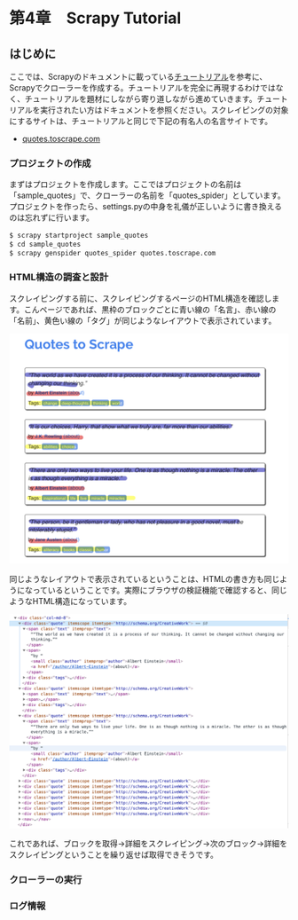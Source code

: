 # 第4章　Scrapy Tutorial

## はじめに

ここでは、Scrapyのドキュメントに載っている[チュートリアル](https://docs.scrapy.org/en/latest/intro/tutorial.html)を参考に、Scrapyでクローラーを作成する。チュートリアルを完全に再現するわけではなく、チュートリアルを題材にしながら寄り道しながら進めていきます。チュートリアルを実行されたい方はドキュメントを参照ください。スクレイピングの対象にするサイトは、チュートリアルと同じで下記の有名人の名言サイトです。

* [quotes.toscrape.com](http://quotes.toscrape.com/) 

### プロジェクトの作成

まずはプロジェクトを作成します。ここではプロジェクトの名前は「sample\_quotes」で、クローラーの名前を「quotes\_spider」としています。プロジェクトを作ったら、settings.pyの中身を礼儀が正しいように書き換えるのは忘れずに行います。

```text
$ scrapy startproject sample_quotes
$ cd sample_quotes
$ scrapy genspider quotes_spider quotes.toscrape.com
```

### HTML構造の調査と設計

スクレイピングする前に、スクレイピングするページのHTML構造を確認します。こんページであれば、黒枠のブロックごとに青い線の「名言」、赤い線の「名前」、黄色い線の「タグ」が同じようなレイアウトで表示されています。

![Image of HTML page](.gitbook/assets/img_792be4aea2a9-1.jpeg)

同じようなレイアウトで表示されているということは、HTMLの書き方も同じようになっているということです。実際にブラウザの検証機能で確認すると、同じようなHTML構造になっています。

![Structure of HTML](.gitbook/assets/sukurnshotto-2020-05-23-214926png.png)

これであれば、ブロックを取得→詳細をスクレイピング→次のブロック→詳細をスクレイピングということを繰り返せば取得できそうです。

### クローラーの実行

### ログ情報







